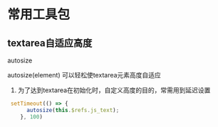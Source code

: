 # 常用工具包

## textarea自适应高度

autosize

autosize(element) 可以轻松使textarea元素高度自适应

1. 为了达到textarea在初始化时，自定义高度的目的，常需用到延迟设置

```js
 setTimeout(() => {
      autosize(this.$refs.js_text);
    }, 100)
```
